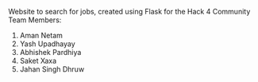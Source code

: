 Website to search for jobs, created using Flask for the Hack 4 Community
Team Members:
1. Aman Netam
2. Yash Upadhayay
3. Abhishek Pardhiya
4. Saket Xaxa
5. Jahan Singh Dhruw
